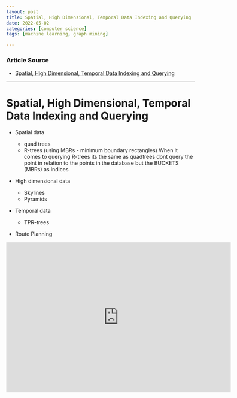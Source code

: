 ```yaml
---
layout: post
title: Spatial, High Dimensional, Temporal Data Indexing and Querying
date: 2022-05-02
categories: [computer science]
tags: [machine learning, graph mining]

---
```


### Article Source

* [Spatial, High Dimensional, Temporal Data Indexing and Querying](https://www.youtube.com/watch?v=MFvLeoA4KDs)


---

# Spatial, High Dimensional, Temporal Data Indexing and Querying


* Spatial data
   - quad trees
   - R-trees (using MBRs - minimum boundary rectangles)
      When it comes to querying R-trees its the same as quadtrees dont query the point in relation to   the points in the database but the BUCKETS (MBRs) as indices

* High dimensional data
   - Skylines
   - Pyramids

* Temporal data
   - TPR-trees

* Route Planning


<iframe width="600" height="400" src="https://www.youtube.com/embed/MFvLeoA4KDs" title="YouTube video player" frameborder="0" allow="accelerometer; autoplay; clipboard-write; encrypted-media; gyroscope; picture-in-picture" allowfullscreen></iframe>

